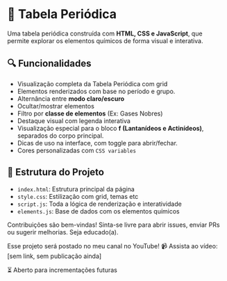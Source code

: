 # 🧪 Tabela Periódica

Uma tabela periódica construída com **HTML, CSS e JavaScript**, que permite explorar os elementos químicos de forma visual e interativa.

## 🔍 Funcionalidades
- Visualização completa da Tabela Periódica com grid
- Elementos renderizados com base no período e grupo.
- Alternância entre **modo claro/escuro**
- Ocultar/mostrar elementos
- Filtro por **classe de elementos** (Ex: Gases Nobres)
- Destaque visual com legenda interativa
- Visualização especial para o bloco **f (Lantanídeos e Actinídeos)**, separados do corpo principal.
- Dicas de uso na interface, com toggle para abrir/fechar.
- Cores personalizadas com `CSS variables` 

## 📂 Estrutura do Projeto
- `index.html`: Estrutura principal da página
- `style.css`: Estilização com grid, temas etc
- `script.js`: Toda a lógica de renderização e interatividade
- `elements.js`: Base de dados com os elementos químicos

Contribuições são bem-vindas! Sinta-se livre para abrir issues, enviar PRs ou sugerir melhorias. Seja educado(a).

Esse projeto será postado no meu canal no YouTube!
📹 Assista ao vídeo: [sem link, sem publicação ainda]

⏳ Aberto para incrementações futuras
